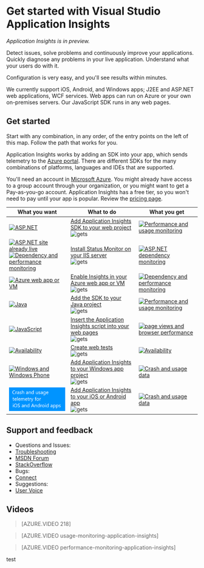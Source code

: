 <properties 
	pageTitle="Get started with Application Insights" 
	description="Analyze usage, availability and performance of your on-premises or Microsoft Azure web application with Application Insights." 
	services="application-insights" 
    documentationCenter=""
	authors="alancameronwills" 
	manager="douge"/>

<tags 
	ms.service="application-insights" 
	ms.workload="tbd" 
	ms.tgt_pltfrm="ibiza" 
	ms.devlang="na" 
	ms.topic="article" 
	ms.date="08/04/2015" 
	ms.author="awills"/>

# Get started with Visual Studio Application Insights

*Application Insights is in preview.*

Detect issues, solve problems and continuously improve your applications. Quickly diagnose any problems in your live application. Understand what your users do with it.

Configuration is very easy, and you'll see results within minutes.

We currently support iOS, Android, and Windows apps; J2EE and ASP.NET web applications, WCF services. Web apps can run on  Azure or your own on-premises servers. Our JavaScript SDK runs in any web pages.

## Get started

Start with any combination, in any order, of the entry points on the left of this map. Follow the path that works for you.

Application Insights works by adding an SDK into your app, which sends telemetry to the [Azure portal](http://portal.azure.com). There are different SDKs for the many combinations of platforms, languages and IDEs that are supported.

You'll need an account in [Microsoft Azure](http://azure.com). You might already have access to a group account through your organization, or you might want to get a Pay-as-you-go account. Application Insights has a free tier, so you won't need to pay until your app is popular. Review the [pricing page](https://azure.microsoft.com/pricing/details/application-insights/).

What you want | What to do | What you get
---|---|---
 <a href="app-insights-start-monitoring-app-health-usage.md">![ASP.NET](./media/app-insights-get-started/appinsights-gs-i-01-perf.png)</a> | <a href="app-insights-start-monitoring-app-health-usage.md">Add Application Insights SDK to your web project</a> <br/> ![gets](./media/app-insights-get-started/appinsights-00arrow.png) | <a href="app-insights-start-monitoring-app-health-usage.md">![Performance and usage monitoring](./media/app-insights-get-started/appinsights-gs-r-01-perf.png)</a>
<a href="app-insights-monitor-performance-live-website-now.md">![ASP.NET site already live](./media/app-insights-get-started/appinsights-gs-i-04-red2.png)</a><br/><a href="app-insights-monitor-performance-live-website-now.md">![Dependency and performance monitoring](./media/app-insights-get-started/appinsights-gs-i-03-red.png)</a>|<a href="app-insights-monitor-performance-live-website-now.md">Install Status Monitor on your IIS server</a> <br/> ![gets](./media/app-insights-get-started/appinsights-00arrow.png) | <a href="app-insights-monitor-performance-live-website-now.md">![ASP.NET dependency monitoring](./media/app-insights-get-started/appinsights-gs-r-03-red.png)</a>
<a href="insights-perf-analytics.md">![Azure web app or VM](./media/app-insights-get-started/appinsights-gs-i-10-azure.png)</a>|<a href="insights-perf-analytics.md">Enable Insights in your Azure web app or VM</a> <br/> ![gets](./media/app-insights-get-started/appinsights-00arrow.png) | <a href="insights-perf-analytics.md">![Dependency and performance monitoring](./media/app-insights-get-started/appinsights-gs-r-03-red.png)</a>
<a href="app-insights-java-get-started.md">![Java](./media/app-insights-get-started/appinsights-gs-i-11-java.png)</a>|<a href="app-insights-java-get-started.md">Add the SDK to your Java project</a><br/>![gets](./media/app-insights-get-started/appinsights-00arrow.png) | <a href="app-insights-java-get-started.md">![Performance and usage monitoring](./media/app-insights-get-started/appinsights-gs-r-10-java.png)</a>
<a href="app-insights-web-track-usage.md">![JavaScript](./media/app-insights-get-started/appinsights-gs-i-02-usage.png)</a>|<a href="app-insights-web-track-usage.md">Insert the Application Insights script into your web pages</a><br/>![gets](./media/app-insights-get-started/appinsights-00arrow.png) | <a href="app-insights-web-track-usage.md">![page views and browser performance](./media/app-insights-get-started/appinsights-gs-r-02-usage.png)</a>
<a href="app-insights-monitor-web-app-availability.md">![Availability](./media/app-insights-get-started/appinsights-gs-i-05-avail.png)</a>|<a href="app-insights-monitor-web-app-availability.md">Create web tests</a><br/>![gets](./media/app-insights-get-started/appinsights-00arrow.png) | <a href="app-insights-monitor-web-app-availability.md">![Availability](./media/app-insights-get-started/appinsights-gs-r-05-avail.png)</a>
<a href="app-insights-windows-get-started.md">![Windows and Windows Phone](./media/app-insights-get-started/appinsights-gs-i-06-device.png)</a>|<a href="app-insights-windows-get-started.md">Add Application Insights to your Windows app project</a><br/>![gets](./media/app-insights-get-started/appinsights-00arrow.png) | <a href="app-insights-windows-get-started.md">![Crash and usage data](./media/app-insights-get-started/appinsights-gs-r-06-device.png)</a>
<a href="app-insights-platforms.md">![iOS, Android and more](./media/app-insights-get-started/appinsights-gs-i-07-device.png)</a>|<a href="app-insights-platforms.md">Add Application Insights to your iOS or Android app</a><br/>![gets](./media/app-insights-get-started/appinsights-00arrow.png) | <a href="app-insights-platforms.md">![Crash and usage data](./media/app-insights-get-started/appinsights-gs-r-06-device.png)</a>

## Support and feedback

* Questions and Issues:
 * [Troubleshooting][qna]
 * [MSDN Forum](https://social.msdn.microsoft.com/Forums/vstudio/en-US/home?forum=ApplicationInsights)
 * [StackOverflow](http://stackoverflow.com/questions/tagged/ms-application-insights)
* Bugs:
 * [Connect](https://connect.microsoft.com/VisualStudio/Feedback/LoadSubmitFeedbackForm?FormID=6076)
* Suggestions:
 * [User Voice](http://visualstudio.uservoice.com/forums/121579-visual-studio/category/77108-application-insights)



## <a name="video"></a>Videos


> [AZURE.VIDEO 218]

> [AZURE.VIDEO usage-monitoring-application-insights]

> [AZURE.VIDEO performance-monitoring-application-insights]



<!--Link references-->

[qna]: app-insights-troubleshoot-faq.md

 

test
